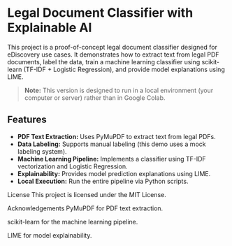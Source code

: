 # Legal Document Classifier with Explainable AI

This project is a proof-of-concept legal document classifier designed for eDiscovery use cases. It demonstrates how to extract text from legal PDF documents, label the data, train a machine learning classifier using scikit-learn (TF-IDF + Logistic Regression), and provide model explanations using LIME.

> **Note:** This version is designed to run in a local environment (your computer or server) rather than in Google Colab.

## Features

- **PDF Text Extraction:** Uses PyMuPDF to extract text from legal PDFs.
- **Data Labeling:** Supports manual labeling (this demo uses a mock labeling system).
- **Machine Learning Pipeline:** Implements a classifier using TF-IDF vectorization and Logistic Regression.
- **Explainability:** Provides model prediction explanations using LIME.
- **Local Execution:** Run the entire pipeline via Python scripts.

License
This project is licensed under the MIT License.

Acknowledgements
PyMuPDF for PDF text extraction.

scikit-learn for the machine learning pipeline.

LIME for model explainability.
